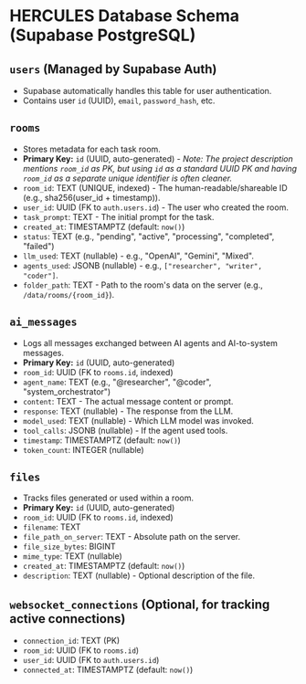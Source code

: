 # HERCULES Database Schema (Supabase PostgreSQL)

## `users` (Managed by Supabase Auth)
- Supabase automatically handles this table for user authentication.
- Contains user `id` (UUID), `email`, `password_hash`, etc.

## `rooms`
- Stores metadata for each task room.
- **Primary Key:** `id` (UUID, auto-generated) - *Note: The project description mentions `room_id` as PK, but using `id` as a standard UUID PK and having `room_id` as a separate unique identifier is often cleaner.*
- `room_id`: TEXT (UNIQUE, indexed) - The human-readable/shareable ID (e.g., sha256(user_id + timestamp)).
- `user_id`: UUID (FK to `auth.users.id`) - The user who created the room.
- `task_prompt`: TEXT - The initial prompt for the task.
- `created_at`: TIMESTAMPTZ (default: `now()`)
- `status`: TEXT (e.g., "pending", "active", "processing", "completed", "failed")
- `llm_used`: TEXT (nullable) - e.g., "OpenAI", "Gemini", "Mixed".
- `agents_used`: JSONB (nullable) - e.g., `["researcher", "writer", "coder"]`.
- `folder_path`: TEXT - Path to the room's data on the server (e.g., `/data/rooms/{room_id}`).

## `ai_messages`
- Logs all messages exchanged between AI agents and AI-to-system messages.
- **Primary Key:** `id` (UUID, auto-generated)
- `room_id`: UUID (FK to `rooms.id`, indexed)
- `agent_name`: TEXT (e.g., "@researcher", "@coder", "system_orchestrator")
- `content`: TEXT - The actual message content or prompt.
- `response`: TEXT (nullable) - The response from the LLM.
- `model_used`: TEXT (nullable) - Which LLM model was invoked.
- `tool_calls`: JSONB (nullable) - If the agent used tools.
- `timestamp`: TIMESTAMPTZ (default: `now()`)
- `token_count`: INTEGER (nullable)

## `files`
- Tracks files generated or used within a room.
- **Primary Key:** `id` (UUID, auto-generated)
- `room_id`: UUID (FK to `rooms.id`, indexed)
- `filename`: TEXT
- `file_path_on_server`: TEXT - Absolute path on the server.
- `file_size_bytes`: BIGINT
- `mime_type`: TEXT (nullable)
- `created_at`: TIMESTAMPTZ (default: `now()`)
- `description`: TEXT (nullable) - Optional description of the file.

## `websocket_connections` (Optional, for tracking active connections)
- `connection_id`: TEXT (PK)
- `room_id`: UUID (FK to `rooms.id`)
- `user_id`: UUID (FK to `auth.users.id`)
- `connected_at`: TIMESTAMPTZ (default: `now()`)

